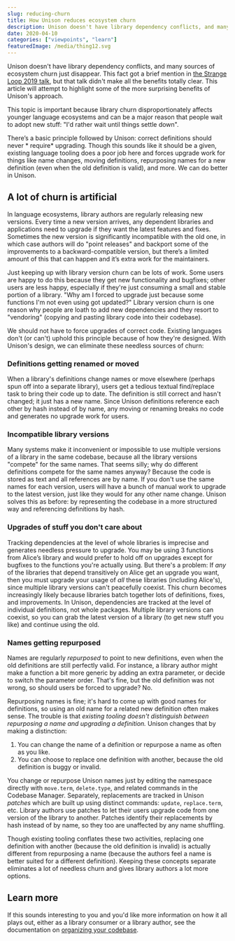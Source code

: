 ```yaml
---
slug: reducing-churn
title: How Unison reduces ecosystem churn
description: Unison doesn't have library dependency conflicts, and many sources of ecosystem churn just disappear. This fact got a brief mention in the Strange Loop 2019 talk, but that talk didn't make all the benefits totally clear. This article will attempt to highlight some of the more surprising benefits of Unison's approach.
date: 2020-04-10
categories: ["viewpoints", "learn"]
featuredImage: /media/thing12.svg
---
```


Unison doesn't have library dependency conflicts, and many sources of ecosystem churn just disappear. This fact got a brief mention in [the Strange Loop 2019 talk](https://www.youtube.com/watch?v=gCWtkvDQ2ZI), but that talk didn't make all the benefits totally clear. This article will attempt to highlight some of the more surprising benefits of Unison's approach.

This topic is important because library churn disproportionately affects younger language ecosystems and can be a major reason that people wait to adopt new stuff: "I'd rather wait until things settle down".

There’s a basic principle followed by Unison: correct definitions should never * require* upgrading. Though this sounds like it should be a given, existing language tooling does a poor job here and forces upgrade work for things like name changes, moving definitions, repurposing names for a new definition (even when the old definition is valid), and more. We can do better in Unison.

## A lot of churn is artificial

In language ecosystems, library authors are regularly releasing new versions. Every time a new version arrives, any dependent libraries and applications need to upgrade if they want the latest features and fixes. Sometimes the new version is significantly incompatible with the old one, in which case authors will do "point releases" and backport some of the improvements to a backward-compatible version, but there’s a limited amount of this that can happen and it’s extra work for the maintainers.

Just keeping up with library version churn can be lots of work. Some users are happy to do this because they get new functionality and bugfixes; other users are less happy, especially if they're just consuming a small and stable portion of a library. "Why am I forced to upgrade just because some functions I'm not even using got updated?" Library version churn is one reason why people are loath to add new dependencies and they resort to "vendoring" (copying and pasting library code into their codebase).

We should not have to force upgrades of correct code. Existing languages don't (or can't) uphold this principle because of how they're designed. With Unison's design, we can eliminate these needless sources of churn:

### Definitions getting renamed or moved

When a library's definitions change names or move elsewhere (perhaps spun off into a separate library), users get a tedious textual find/replace task to bring their code up to date. The definition is still correct and hasn't changed; it just has a new name. Since Unison definitions reference each other by hash instead of by name, any moving or renaming breaks no code and generates no upgrade work for users.

### Incompatible library versions

Many systems make it inconvenient or impossible to use multiple versions of a library in the same codebase, because all the library versions "compete" for the same names. That seems silly; why do different definitions compete for the same names anyway? Because the code is stored as text and all references are by name. If you don't use the same names for each version, users will have a bunch of manual work to upgrade to the latest version, just like they would for any other name change. Unison solves this as before: by representing the codebase in a more structured way and referencing definitions by hash.

### Upgrades of stuff you don't care about

Tracking dependencies at the level of whole libraries is imprecise and generates needless pressure to upgrade. You may be using 3 functions from Alice’s library and would prefer to hold off on upgrades except for bugfixes to the functions you're actually using. But there's a problem: If _any_ of the libraries that depend transitively on Alice get an upgrade you want, then you must upgrade your usage of _all_ these libraries (including Alice's), since multiple library versions can't peacefully coexist. This churn becomes increasingly likely because libraries batch together lots of definitions, fixes, and improvements. In Unison, dependencies are tracked at the level of individual definitions, not whole packages. Multiple library versions can coexist, so you can grab the latest version of a library (to get new stuff you like) and continue using the old.

### Names getting repurposed

Names are regularly _repurposed_ to point to new definitions, even when the old definitions are still perfectly valid. For instance, a library author might make a function a bit more generic by adding an extra parameter, or decide to switch the parameter order. That's fine, but the old definition was not wrong, so should users be forced to upgrade? No.

Repurposing names is fine; it's hard to come up with good names for definitions, so using an old name for a related new definition often makes sense. The trouble is that _existing tooling doesn't distinguish between repurposing a name and upgrading a definition._ Unison changes that by making a distinction:

1. You can change the name of a definition or repurpose a name as often as you like.
2. You can choose to replace one definition with another, because the old definition is buggy or invalid.

You change or repurpose Unison names just by editing the namespace directly with `move.term`, `delete.type`, and related commands in the Codebase Manager. Separately, replacements are tracked in Unison _patches_ which are built up using distinct commands: `update`, `replace.term`, etc. Library authors use patches to let their users upgrade code from one version of the library to another. Patches identify their replacements by hash instead of by name, so they too are unaffected by any name shuffling.

Though existing tooling conflates these two activities, replacing one definition with another (because the old definition is invalid) is actually different from repurposing a name (because the authors feel a name is better suited for a different definition). Keeping these concepts separate eliminates a lot of needless churn and gives library authors a lot more options.

## Learn more

If this sounds interesting to you and you'd like more information on how it all plays out, either as a library consumer or a library author, see the documentation on [organizing your codebase](/docs/codebase-organization).

